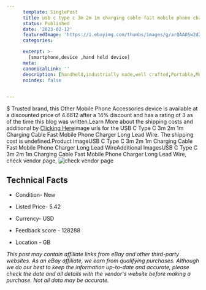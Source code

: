 ```yaml
---
      template: SinglePost
      title: usb c type c 3m 2m 1m charging cable fast mobile phone charger long lead wire
      status: Published
      date: '2023-02-12'
      featuredImage: 'https://i.ebayimg.com/thumbs/images/g/arQAAOSw2dZjrqYr/s-l225.jpg'
      categories: 

      excerpt: >-
        [smartphone,device ,hand held device]
      meta:
      canonicalLink: ''
      description: [handheld,industrially made,well crafted,Portable,Mobile,Compact,Convenient,Lightweight,Maneuverable,Man-portable,Miniature,Carriable,Hand-held,Light,Holdable,Transportable,Mobile device,Pocket-sized,On-the-go,Wireless,Cordless,Compact size,Convenient size, smartphone,device ,hand held device]
      noindex: false

        
---
```

$
    Trusted brand, this Other Mobile Phone Accessories device is available at a discounted price of 4.6612 after a 14% discount and has a rating of 3 as of the time this blog was written.Learn More about the shipping costs and additional by [Clicking Here](https://www.ebay.com/itm/266063040286?hash=item3df297cf1e%3Ag%3AarQAAOSw2dZjrqYr&amdata=enc%3AAQAHAAAA4FC1zySaMe%2BhBBjSFIog3P9oio4VeOysbrmRz8S4As2PnD8TgPwlic%2BsV3GgSh3cikEO0Wf4PkPLddRiefpQuBS23FH3MoABbA730547LZfa470%2FMl7DOIwLsZJyfxSrTLWNCk1iQ7bFKGzfnrsQsXlWZoO1%2Fna%2FzdNiC2lhTSLS8e1kIu7x%2BcMS%2F4UtJ%2FS9l3rwcF%2FQ2Z3kqg0wOapMevML1Avo59P28vwEO%2FxW6k%2FL%2B6LJ7O0qu7IFNl2FKAdMK%2F9Dq2bGegVdyQlDkF1s8g%2BfdPrqWNKeiYJ83BfbpbpE&mkevt=1&mkcid=1&mkrid=711-53200-19255-0&campid=%253CePNCampaignId%253E&customid=%253CreferenceId%253E&toolid=10049)image urls for the USB C Type C 3m 2m 1m Charging Cable Fast Mobile Phone Charger Long Lead Wire. The shipping cost is undefined.Product ImageUSB C Type C 3m 2m 1m Charging Cable Fast Mobile Phone Charger Long Lead WireAdditional ImagesUSB C Type C 3m 2m 1m Charging Cable Fast Mobile Phone Charger Long Lead Wire, check vendor page, ![check vendor page](https://origin-galleryplus.ebayimg.com/ws/web/266063040286_2_0_1/225x225.jpg,https://origin-galleryplus.ebayimg.com/ws/web/266063040286_3_0_1/225x225.jpg,https://origin-galleryplus.ebayimg.com/ws/web/266063040286_4_0_1/225x225.jpg,https://origin-galleryplus.ebayimg.com/ws/web/266063040286_5_0_1/225x225.jpg,https://origin-galleryplus.ebayimg.com/ws/web/266063040286_6_0_1/225x225.jpg,https://origin-galleryplus.ebayimg.com/ws/web/266063040286_7_0_1/225x225.jpg,https://origin-galleryplus.ebayimg.com/ws/web/266063040286_8_0_1/225x225.jpg,https://origin-galleryplus.ebayimg.com/ws/web/266063040286_9_0_1/225x225.jpg,https://origin-galleryplus.ebayimg.com/ws/web/266063040286_10_0_1/225x225.jpg,https://origin-galleryplus.ebayimg.com/ws/web/266063040286_11_0_1/225x225.jpg,https://origin-galleryplus.ebayimg.com/ws/web/266063040286_12_0_1/225x225.jpg)
    
    

 ## Technical Facts 



     
      

 - Condition- New 


      

 - Listed Price- 5.42 


      

 - Currency- USD 


      

 - Feedback score - 128288 


      

 - Location - GB 


      
      

 *_This post may contain affiliate links from eBay and other third-party websites. As an eBay affiliate, we earn from qualifying purchases. Although we do our best to keep the information up-to-date and accurate, please check the date and all details with the vendor's website before making a purchase. Not all data may be accurate._*



    
    
    
    
    